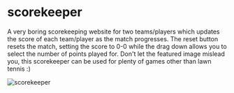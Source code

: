 # scorekeeper
A very boring scorekeeping website for two teams/players which updates the score of each team/player as the match progresses. The reset button resets the match, setting the score to 0-0 while the drag down allows you to select the number of points played for. Don't let the featured image mislead you, this scorekeeper can be used for plenty of games other than lawn tennis :)


![scorekeeper](https://user-images.githubusercontent.com/92265662/150180082-eac2d0f0-8250-4755-85c8-215b57c75019.JPG)
